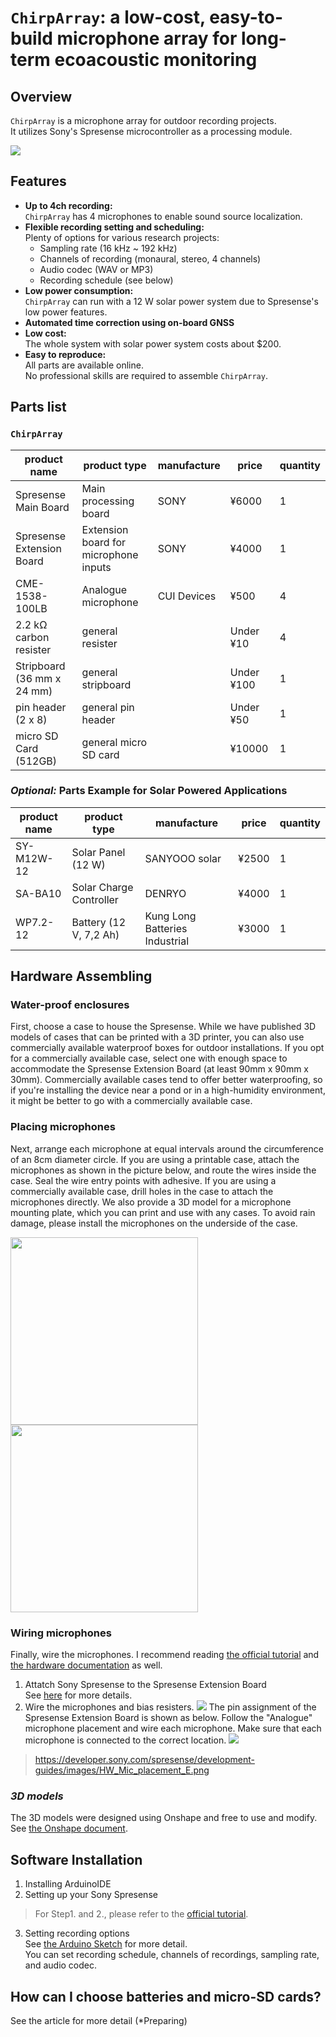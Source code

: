# `ChirpArray`: a low-cost, easy-to-build microphone array for long-term ecoacoustic monitoring 
## Overview

`ChirpArray` is a microphone array for outdoor recording projects.  
It utilizes Sony's Spresense microcontroller as a processing module.

![](Figures/overview.jpg)

## Features
- **Up to 4ch recording:**  
    `ChirpArray` has 4 microphones to enable sound source localization.
- **Flexible recording setting and scheduling:**  
    Plenty of options for various research projects:
    * Sampling rate (16 kHz ~ 192 kHz)
    * Channels of recording (monaural, stereo, 4 channels)
    * Audio codec (WAV or MP3)
    * Recording schedule (see below) 
- **Low power consumption:**  
    `ChirpArray` can run with a 12 W solar power system due to Spresense's low power features.
- **Automated time correction using on-board GNSS**
- **Low cost:**  
    The whole system with solar power system costs about $200.
- **Easy to reproduce:**  
    All parts are available online.  
    No professional skills are required to assemble `ChirpArray`.

## Parts list
### `ChirpArray`  
| product name | product type | manufacture | price | quantity |
| --- | --- | --- | --- | --- |
| Spresense Main Board | Main processing board | SONY | ¥6000 | 1 |
| Spresense Extension Board | Extension board for microphone inputs | SONY | ¥4000 | 1 |
| CME-1538-100LB | Analogue microphone | CUI Devices | ¥500 | 4 |
| 2.2 kΩ carbon resister | general resister |  | Under ¥10 | 4 |
| Stripboard (36 mm x 24 mm) | general stripboard |  | Under ¥100 | 1 |
| pin header (2 x 8) | general pin header |  | Under ¥50 | 1 |
| micro SD Card (512GB) | general micro SD card |  | ¥10000 | 1 |

### *Optional:* Parts Example for Solar Powered Applications
| product name | product type | manufacture | price | quantity |
| --- | --- | --- | --- | --- |
| SY-M12W-12 | Solar Panel (12 W) | SANYOOO solar | ¥2500 | 1 |
| SA-BA10 | Solar Charge Controller | DENRYO | ¥4000 | 1 |
| WP7.2-12 | Battery (12 V, 7,2 Ah) | Kung Long Batteries Industrial | ¥3000 | 1 |

## Hardware Assembling

### Water-proof enclosures
First, choose a case to house the Spresense. While we have published 3D models of cases that can be printed with a 3D printer, you can also use commercially available waterproof boxes for outdoor installations. If you opt for a commercially available case, select one with enough space to accommodate the Spresense Extension Board (at least 90mm x 90mm x 30mm). Commercially available cases tend to offer better waterproofing, so if you're installing the device near a pond or in a high-humidity environment, it might be better to go with a commercially available case.

### Placing microphones
Next, arrange each microphone at equal intervals around the circumference of an 8cm diameter circle. If you are using a printable case, attach the microphones as shown in the picture below, and route the wires inside the case. Seal the wire entry points with adhesive. If you are using a commercially available case, drill holes in the case to attach the microphones directly. We also provide a 3D model for a microphone mounting plate, which you can print and use with any cases. To avoid rain damage, please install the microphones on the underside of the case.

<img src = "Figures/mic2.jpg" width=300><img src = "Figures/mic1.jpg" width=300>

### Wiring microphones
Finally, wire the microphones. I recommend reading [the official tutorial](https://developer.sony.com/spresense/tutorials-sample-projects/spresense-tutorials/using-multiple-microphone-inputs-with-spresense) and [the hardware documentation](https://developer.sony.com/spresense/development-guides/hw_docs_en.html#_how_to_use_microphones) as well.
1. Attatch Sony Spresense to the Spresense Extension Board  
    See [here](https://developer.sony.com/develop/spresense/docs/introduction_en.html#_how_to_attach_the_spresense_extension_board_and_the_spresense_main_board) for more details.
2. Wire the microphones and bias resisters.
![](Figures/wiring.jpg)
The pin assignment of the Spresense Extension Board is shown as below. Follow the "Analogue" microphone placement and wire each microphone.  Make sure that each microphone is connected to the correct location.
![](https://developer.sony.com/spresense/development-guides/images/HW_Mic_placement_E.png)
>https://developer.sony.com/spresense/development-guides/images/HW_Mic_placement_E.png

### *3D models*
The 3D models were designed using Onshape and free to use and modify. See [the Onshape document](https://cad.onshape.com/documents/03e8f32e7241855707f43321/w/463fb24775ae6009ebde1d43/e/08f62e0ab2deafdc8f3bd898?renderMode=0&uiState=667e794788fb99170249fb00).

## Software Installation
1. Installing ArduinoIDE   
2. Setting up your Sony Spresense   

>For Step1. and 2., please refer to the [official tutorial](https://developer.sony.com/spresense/development-guides/arduino_set_up_en.html).

3. Setting recording options  
See [the Arduino Sketch](Arduino/timelapse_recorder/timelapse_recorder.ino) for more detail.    
You can set recording schedule, channels of recordings, sampling rate, and audio codec.

## How can I choose batteries and micro-SD cards?
See the article for more detail (*Preparing)